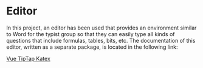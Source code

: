 # Editor
In this project, an editor has been used that provides an environment similar to Word for the typist group so that they can easily type all kinds of questions that include formulas, tables, bits, etc. The documentation of this editor, written as a separate package, is located in the following link:

 [Vue TipTap Katex](https://alaatv-front.github.io/vue-tiptap-katex-docs/)
